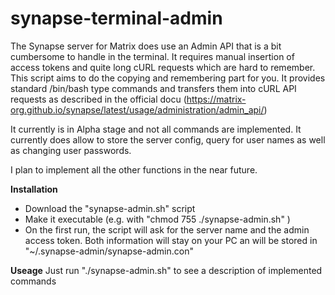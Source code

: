 # synapse-terminal-admin
The Synapse server for Matrix does use an Admin API that is a bit cumbersome to handle in the terminal. It requires manual insertion of access tokens and quite long cURL requests which are hard to remember.
This script aims to do the copying and remembering part for you. It provides standard /bin/bash type commands and transfers them into cURL API requests as described in the official docu (https://matrix-org.github.io/synapse/latest/usage/administration/admin_api/)

It currently is in Alpha stage and not all commands are implemented. It currently does allow to store the server config, query for user names as well as changing user passwords.

I plan to implement all the other functions in the near future.


**Installation**
- Download the "synapse-admin.sh" script
- Make it executable (e.g. with "chmod 755 ./synapse-admin.sh" )
- On the first run, the script will ask for the server name and the admin access token. Both information will stay on your PC an will be stored in "~/.synapse-admin/synapse-admin.con"

**Useage**
Just run "./synapse-admin.sh" to see a description of implemented commands